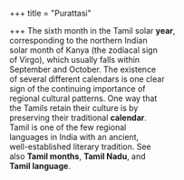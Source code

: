 +++
title = "Purattasi"

+++
The sixth month in the Tamil solar **year**,  
corresponding to the northern Indian  
solar month of Kanya (the zodiacal sign  
of Virgo), which usually falls within  
September and October. The existence  
of several different calendars is one clear  
sign of the continuing importance of  
regional cultural patterns. One way that  
the Tamils retain their culture is by  
preserving their traditional **calendar**.  
Tamil is one of the few regional  
languages in India with an ancient,  
well-established literary tradition. See  
also **Tamil months**, **Tamil Nadu**, and  
**Tamil language**.